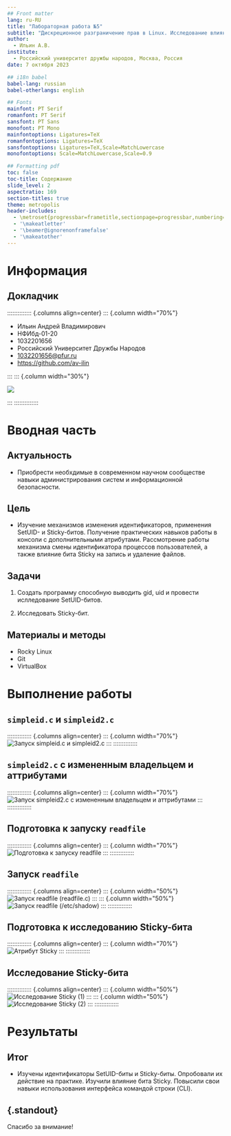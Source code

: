 ```yaml
---
## Front matter
lang: ru-RU
title: "Лабораторная работа №5"
subtitle: "Дискреционное разграничение прав в Linux. Исследование влияния дополнительных атрибутов"
author:
  - Ильин А.В.
institute:
  - Российский университет дружбы народов, Москва, Россия
date: 7 октября 2023

## i18n babel
babel-lang: russian
babel-otherlangs: english

## Fonts
mainfont: PT Serif
romanfont: PT Serif
sansfont: PT Sans
monofont: PT Mono
mainfontoptions: Ligatures=TeX
romanfontoptions: Ligatures=TeX
sansfontoptions: Ligatures=TeX,Scale=MatchLowercase
monofontoptions: Scale=MatchLowercase,Scale=0.9

## Formatting pdf
toc: false
toc-title: Содержание
slide_level: 2
aspectratio: 169
section-titles: true
theme: metropolis
header-includes:
  - \metroset{progressbar=frametitle,sectionpage=progressbar,numbering=fraction}
  - '\makeatletter'
  - '\beamer@ignorenonframefalse'
  - '\makeatother'
---
```


# Информация

## Докладчик

:::::::::::::: {.columns align=center}
::: {.column width="70%"}

- Ильин Андрей Владимирович
- НФИбд-01-20
- 1032201656
- Российский Университет Дружбы Народов
- [1032201656@pfur.ru](mailto:1032201656@pfur.ru)
- <https://github.com/av-ilin>

:::
::: {.column width="30%"}

![](./images/avilin.jpg)

:::
::::::::::::::

# Вводная часть

## Актуальность

- Приобрести необхдимые в современном научном сообществе навыки администрирования систем и информационной безопасности.

## Цель

- Изучение механизмов изменения идентификаторов, применения SetUID- и Sticky-битов. Получение практических навыков работы в консоли с дополнительными атрибутами. Рассмотрение работы механизма смены идентификатора процессов пользователей, а также влияние бита Sticky на запись и удаление файлов.

## Задачи

1. Создать программу способную выводить gid, uid и провести ислледование SetUID-битов.

2. Исследовать Sticky-бит.

## Материалы и методы

- Rocky Linux
- Git
- VirtualBox

# Выполнение работы

## `simpleid.c` и `simpleid2.c`

:::::::::::::: {.columns align=center}
::: {.column width="70%"}
![Запуск `simpleid.c` и `simpleid2.c`](images/01.png)
:::
::::::::::::::

## `simpleid2.c` с измененным владельцем и аттрибутами

:::::::::::::: {.columns align=center}
::: {.column width="70%"}
![Запуск `simpleid2.c` с измененным владельцем и аттрибутами](images/02.png)
:::
::::::::::::::

## Подготовка к запуску `readfile`

:::::::::::::: {.columns align=center}
::: {.column width="70%"}
![Подготовка к запуску `readfile`](images/03.png)
:::
::::::::::::::

## Запуск `readfile`

:::::::::::::: {.columns align=center}
::: {.column width="50%"}
![Запуск `readfile` (`readfile.c`)](images/04.png)
:::
::: {.column width="50%"}
![Запуск `readfile` (`/etc/shadow`)](images/05.png)
:::
::::::::::::::

## Подготовка к исследованию Sticky-бита

:::::::::::::: {.columns align=center}
::: {.column width="70%"}
![Атрибут Sticky](images/06.png)
:::
::::::::::::::

## Исследование Sticky-бита

:::::::::::::: {.columns align=center}
::: {.column width="50%"}
![Исследование Sticky (1)](images/07.png)
:::
::: {.column width="50%"}
![Исследование Sticky (2)](images/08.png)
:::
::::::::::::::

# Результаты

## Итог

- Изучены идентификаторы SetUID-биты и Sticky-биты. Опробовали их действие на практике. Изучили влияние бита Sticky. Повысили свои навыки использования интерфейса командой строки (CLI).

## {.standout}

Спасибо за внимание!
